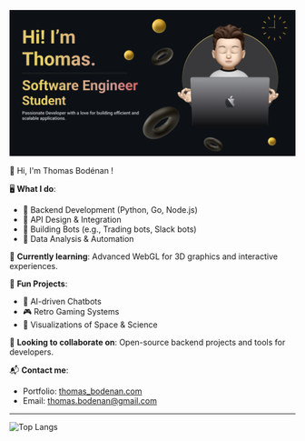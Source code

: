 [![MasterHead](thomas_banner.png)](https://github.com/DeepLeau/DeepLeau/blob/main/thomas_banner.png)

👋 Hi, I'm Thomas Bodénan !

🖥️ **What I do**:
- 🔹 Backend Development (Python, Go, Node.js)
- 🔹 API Design & Integration
- 🔹 Building Bots (e.g., Trading bots, Slack bots)
- 🔹 Data Analysis & Automation

🌱 **Currently learning**: Advanced WebGL for 3D graphics and interactive experiences.

📌 **Fun Projects**:
- 🧠 AI-driven Chatbots
- 🎮 Retro Gaming Systems
- 🌌 Visualizations of Space & Science

🎯 **Looking to collaborate on**: Open-source backend projects and tools for developers.

📬 **Contact me**:
- Portfolio: [thomas_bodenan.com](https://lightcyan-hornet-674853.hostingersite.com/)
- Email: thomas.bodenan@gmail.com

----

![Top Langs](https://github-readme-stats.vercel.app/api/top-langs/?username=DeepLeau&layout=compact)
